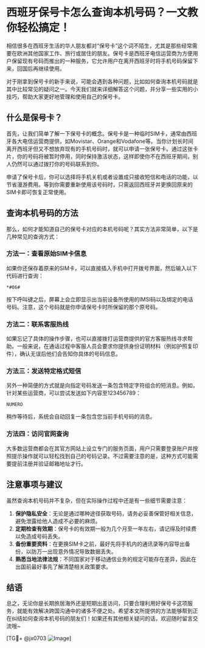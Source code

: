 # 西班牙保号卡怎么查询本机号码？一文教你轻松搞定！

相信很多在西班牙生活的华人朋友都对“保号卡”这个词不陌生，尤其是那些经常需要在欧洲其他国家工作、旅行或居住的朋友。保号卡是西班牙电信运营商为方便用户保留现有号码而推出的一种服务，它允许用户在离开西班牙时将手机号码保留下来，回国后再继续使用。

对于刚拿到保号卡的新手来说，可能会遇到各种问题，比如如何查询本机号码就是其中比较常见的疑问之一。今天我们就来详细解答这个问题，并分享一些实用的小技巧，帮助大家更好地管理和使用自己的保号卡。

## 什么是保号卡？

首先，让我们简单了解一下保号卡的概念。保号卡是一种临时SIM卡，通常由西班牙各大电信运营商提供，如Movistar、Orange和Vodafone等。当你计划长时间离开西班牙但又不想放弃现有的手机号码时，就可以申请一张保号卡。通过这张卡片，你的号码将被暂时停用，同时保持激活状态，这样即使你不在西班牙期间，别人仍然可以通过拨打你的号码联系到你。

申请了保号卡后，你可以选择将手机关机或者设置成只接收短信和电话的功能，以节省漫游费用。等到你需要重新使用该号码时，只需返回西班牙并更换回原来的SIM卡即可恢复正常使用。

## 查询本机号码的方法

那么，如何才能知道自己的保号卡对应的本机号码呢？其实方法非常简单，以下是几种常见的查询方式：

### 方法一：查看原始SIM卡信息
如果你还保存着原来的SIM卡，可以直接插入手机中打开拨号界面，然后输入以下代码进行查询：
```
*#06#
```
按下呼叫键之后，屏幕上会立即显示出当前设备所使用的IMSI码以及绑定的电话号码。注意，这个号码就是你申请保号卡时所保留的那个原号码。

### 方法二：联系客服热线
如果忘记了具体的操作步骤，也可以直接拨打运营商提供的官方客服热线寻求帮助。一般来说，在通话过程中客服人员会要求你提供身份证明材料（例如护照复印件），确认无误后他们会告知你具体的号码信息。

### 方法三：发送特定格式短信
另外一种简便的方式就是向指定号码发送一条包含特定字符组合的短消息。例如，针对某些运营商，可以尝试发送如下内容至123456789：
```
NUMERO
```
稍作等待后，系统会自动回复一条包含您当前手机号码的消息。

### 方法四：访问官网查询
大多数运营商都会在其官方网站上设立专门的服务页面，用户只需要登录账户并按照提示操作就可以轻松找到自己的号码记录。不过需要注意的是，这种方式可能需要提前注册并验证邮箱地址才行。

## 注意事项与建议

虽然查询本机号码并不复杂，但在实际操作过程中还是有一些细节需要注意：

1. **保护隐私安全**：无论是通过哪种途径获取号码，请务必妥善保管好相关信息，避免泄露给他人造成不必要的麻烦。
2. **定期检查有效期**：保号卡的有效期一般为几个月至一年左右，请记得及时续费以免造成号码丢失。
3. **备份重要资料**：在更换SIM卡之前，最好先将手机内的通讯录等内容导出备份，以防万一出现意外情况导致数据丢失。
4. **熟悉当地法律法规**：不同国家对于移动通信业务的规定可能存在差异，因此在出国前最好事先了解清楚相关政策要求。

## 结语

总之，无论你是长期旅居海外还是短期出差访问，只要合理利用好保号卡这项服务，就能有效解决跨国沟通中的诸多不便之处。希望本文所提供的方法能够帮到正在纠结如何查询本机号码的朋友们！如果还有其他相关疑问的话，欢迎随时留言交流哦~

[TG💪+ @jx0703 ![Image](https://github.com/user-attachments/assets/dbca1d08-cadb-493c-b0ec-ad6f7a83f270)]